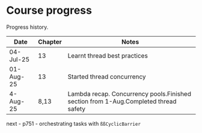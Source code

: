 # Course progress

Progress history.

|Date|Chapter|Notes|
|---------|-------|-----|
|04-Jul-25|13|Learnt thread best practices|
|01-Aug-25|13|Started thread concurrency|
|4-Aug-25|8,13|Lambda recap. Concurrency pools.Finished section from 1-Aug.Completed thread safety|
next - p751 - orchestrating tasks with `ßßCyclicBarrier`
